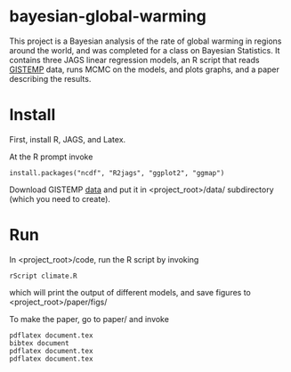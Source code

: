 bayesian-global-warming
=========================

This project is a Bayesian analysis of the rate of global warming in regions around
 the world, and was completed for a class on Bayesian Statistics. 
It contains three JAGS linear regression models, an R script that reads
<a href="http://data.giss.nasa.gov/gistemp/">GISTEMP</a> data, runs
 MCMC on the models, and plots graphs, and a paper describing the results.

Install
========

First, install R, JAGS, and Latex.

At the R prompt invoke
```
install.packages("ncdf", "R2jags", "ggplot2", "ggmap")
```

Download GISTEMP <a href="http://data.giss.nasa.gov/pub/gistemp/gistemp1200_ERSST.nc.gz">data</a> and put it in <project_root>/data/ subdirectory (which you need to create).

Run
=====

In <project_root>/code, run the R script by invoking
```
rScript climate.R
```
which will print the output of different models, and save figures
 to <project_root>/paper/figs/

To make the paper, go to paper/ and invoke
```
pdflatex document.tex
bibtex document
pdflatex document.tex
pdflatex document.tex
```